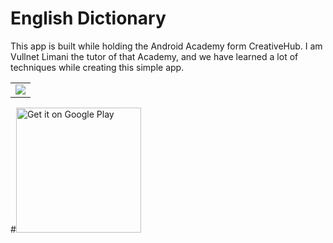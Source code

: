 # English Dictionary

This app is built while holding the Android Academy form CreativeHub.
I am Vullnet Limani the tutor of that Academy, and we have learned a lot of techniques while creating this simple app.

<table>
  <tr>
    <td><img src='https://github.com/vullnetlimani/EnglishDictionary_Academy/blob/master/assets/cover.jpg'></td>
  </tr>
</table>

#<a href='https://play.google.com/store/apps/details?id=com.rafapps.simplenotes'><img width=200 alt='Get it on Google Play' src='https://play.google.com/intl/en_us/badges/images/generic/en_badge_web_generic.png'/></a>
